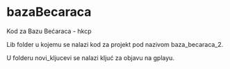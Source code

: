 # bazaBecaraca
Kod za Bazu Bećaraca - hkcp

Lib folder u kojemu se nalazi kod za projekt pod nazivom baza_becaraca_2.

U folderu novi_kljucevi se nalazi kljuć za objavu na gplayu.
